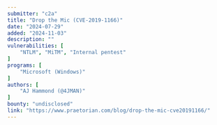 ```yaml
---
submitter: "c2a"
title: "Drop the Mic (CVE-2019-1166)"
date: "2024-07-29"
added: "2024-11-03"
description: ""
vulnerabilities: [
    "NTLM", "MiTM", "Internal pentest"
]
programs: [
    "Microsoft (Windows)"
]
authors: [
    "AJ Hammond (@4JMAN)"
]
bounty: "undisclosed"
link: "https://www.praetorian.com/blog/drop-the-mic-cve20191166/"
---
```




